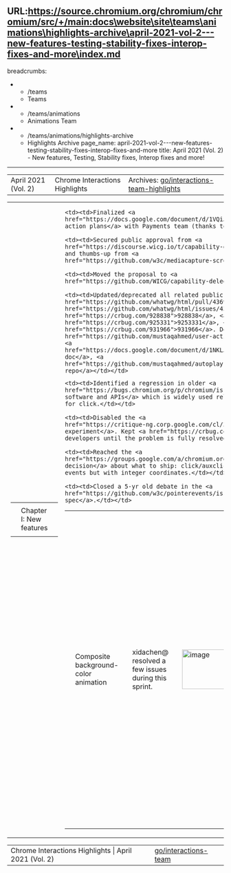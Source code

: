 URL:https://source.chromium.org/chromium/chromium/src/+/main:docs\website\site\teams\animations\highlights-archive\april-2021-vol-2---new-features-testing-stability-fixes-interop-fixes-and-more\index.md
---
breadcrumbs:
- - /teams
  - Teams
- - /teams/animations
  - Animations Team
- - /teams/animations/highlights-archive
  - Highlights Archive
page_name: april-2021-vol-2---new-features-testing-stability-fixes-interop-fixes-and-more
title: April 2021 (Vol. 2) - New features, Testing, Stability fixes, Interop fixes
  and more!
---

<table>
<tr>

<td>April 2021 (Vol. 2)</td>

<td>Chrome Interactions Highlights</td>

<td>Archives: <a href="http://go/animations-team-highlights">go/interactions-team-highlights</a></td>

</tr>
</table>

<table>
<tr>

<td><table></td>
<td><tr></td>

<td><td>Chapter I: New features</td></td>

<td></tr></td>
<td></table></td>

<td><table></td>
<td><tr></td>

<td><td>Composite background-color animation</td></td>

<td><td>xidachen@ resolved a few issues during this sprint.</td></td>

<td><td><img alt="image" src="https://lh6.googleusercontent.com/B_AGNBt9KFFBrKGrVF50Jlp1PqtXjwxYm2lsSP0YLcbaizx5xERcSuwz5phRvMf_HaqYCeTEAsmiZJb193hdCrcnfooYqfgwuVhtVi_--i51Q1mhIDMzaZR_iLU-lQcl9YX97BmB5g" height=92 width=283></td></td>

<td><td>The first one is completely decouple paint and compositing, which is shown in the above diagram. Specifically, we were passing a boolean from paint to the compositing stage and that could introduce technical debt in the future. Now we no longer require that boolean.</td></td>

<td><td>The second issue is to handle non-visible animations, which can happen in many cases such as an animation on a zero-sized element. There are a lot of discussions <a href="https://docs.google.com/document/d/1HtnP6oNFvcYIn91tHPhQR5n_8zhWLHfG_eXi4HG8Pzc/edit">here</a>, and we eventually decided that it is OK to composite these no-op background-color animations. The problem is fixed by this <a href="https://chromium-review.googlesource.com/c/chromium/src/+/2795243">CL</a>. Fixing this issue also helped resolving an existing CSS paint worklet <a href="https://chromium-review.googlesource.com/c/chromium/src/+/2841783">bug</a> which no-op animation.</td></td>

<td><td><img alt="image" src="https://lh4.googleusercontent.com/Tl9i_d3F9PEiHRIPX4S_AirQlASHhy2-iRGCZMZTadEGsvNlC_58ko-6By-j7oFG4TAIM0gQ_BGkwaix3uWCaYK9iT7VOtRy1nDUNVBpAInsugo534oM0uLatt9K4iMN9KIgInQX0Q" height=64 width=283></td></td>

<td><td>The third issue is handling non-replace keyframes. As shown in the above code snippets, we should not look at the composite mode of the animation, but rather look at the composite mode of each keyframe. This is resolved by this <a href="https://chromium-review.googlesource.com/c/chromium/src/+/2836907">CL</a>.</td></td>

<td><td>Capability Delegation moved to WICG</td></td>

<td><td>mustaq@ made awesome progress during this sprint, which includes</td></td>

    <td><td>Finalized <a
    href="https://docs.google.com/document/d/1VQiJBo_hBfgKfHN3lZnhHbs9ws74TCu5i-__y8_mdBU/edit?usp=sharing">Q2
    action plans</a> with Payments team (thanks to smcgruer@).</td></td>

    <td><td>Secured public approval from <a
    href="https://discourse.wicg.io/t/capability-delegation/4821/3">Stripe</a>,
    and thumbs-up from <a
    href="https://github.com/w3c/mediacapture-screen-share/issues/167#issuecomment-821290060">Mozilla</a>.</td></td>

    <td><td>Moved the proposal to <a
    href="https://github.com/WICG/capability-delegation">WICG/capability-delegation</a>.</td></td>

    <td><td>Updated/deprecated all related public threads/docs: HTML <a
    href="https://github.com/whatwg/html/pull/4369">#4369</a>, <a
    href="https://github.com/whatwg/html/issues/4364">#4364</a>. Crbugs: <a
    href="https://crbug.com/928838">928838</a>, <a
    href="https://crbug.com/925331">9253331</a>, <a
    href="https://crbug.com/931966">931966</a>. Docs and repos: <a
    href="https://github.com/mustaqahmed/user-activation-delegation">repository</a>,
    <a
    href="https://docs.google.com/document/d/1NKLJ2MBa9lA_FKRgD2ZIO7vIftOJ_YiXXMYfRMdlV-s/edit?usp=sharing">design
    doc</a>, <a
    href="https://github.com/mustaqahmed/autoplay-delegation/">follow-up attempt
    repo</a></td></td>

<td><td>Click as PointerEvent</td></td>

<td><td>liviutinta@ and mustaq@ collaborated on this work.</td></td>

    <td><td>Identified a regression in older <a
    href="https://bugs.chromium.org/p/chromium/issues/detail?id=1192449#c31">Esri
    software and APIs</a> which is widely used related to fractional coordinates
    for click.</td></td>

    <td><td>Disabled the <a
    href="https://critique-ng.corp.google.com/cl/369699904">Finch
    experiment</a>. Kept <a href="https://crbug.com/1192449">engaged</a> with
    developers until the problem is fully resolved.</td></td>

    <td><td>Reached the <a
    href="https://groups.google.com/a/chromium.org/g/blink-dev/c/bta50W_Hg24/m/YAYeAzCZAAAJ">final
    decision</a> about what to ship: click/auxclick/contextmenu as pointer
    events but with integer coordinates.</td></td>

    <td><td>Closed a 5-yr old debate in the <a
    href="https://github.com/w3c/pointerevents/issues/100">Pointerevents
    spec</a>.</td></td>

<td></tr></td>
<td></table></td>

<td><table></td>
<td><tr></td>

<td><td>Chapter II: Testing</td></td>

<td></tr></td>
<td></table></td>

<td><table></td>
<td><tr></td>

<td><td>Scroll-snap: Deflake tests</td></td>

<td><td>kevers@ deflakes a few scroll-snap tests:</td></td>

    <td><td>The first set is snaps-after-scrollbar-scrolling-\*. The problem is
    rare TIMEOUTs. The solution is to accelerate animation timing. Fixes main
    thread testings only.</td></td>

    <td><td>The second is scrollend-event-fired-after-snap. The test fails due
    to incorrect event ordering. The solution is to reset to prevent scroll end
    during test reset from being triggered as an end before scroll is
    finished.</td></td>

<td><td>Mousewheel: Deflake tests</td></td>

<td><td>kevers@ also deflakes a few mousewheel tests. There are a few problems with the tests:</td></td>

    <td><td>Several mouse wheel tests are flaking.</td></td>

    <td><td>Focused on <a
    href="https://source.chromium.org/chromium/chromium/src/+/HEAD:third_party/blink/web_tests/fast/scrolling/percentage-mousewheel-scroll.html;l=1;drc=e51dd5c377fd47393a171f6bdcd7c1a6a9a609c5?q=percentage-mousewheel-scroll&sq=&ss=chromium%2Fchromium%2Fsrc">percentage-mousewheel-scroll</a>
    which has highest scroll on flake dashboard.</td></td>

    <td><td>Scroll and wheel events getting dropped.</td></td>

    <td><td>Not differentiating between missed wheel event and incorrect
    result.</td></td>

    <td><td>Missing test cleanup.</td></td>

<td><td>The solutions to the above problems are:</td></td>

    <td><td>Set mouse position before triggering synthetic wheel
    event.</td></td>

    <td><td>Ensure that scroll event is received.</td></td>

    <td><td>Ensure wheel event is received.</td></td>

<td></tr></td>
<td></table></td>

<td><table></td>
<td><tr></td>

<td><td>Chapter III: Stability fixes</td></td>

<td><td>Fixed UAF due to promise resolution timing</td></td>

<td><td><img alt="image" src="https://lh6.googleusercontent.com/K3v4CmTZiknQj2hNvwbhnT-A7daryFxJOBV_Oc8rF41LmZf6f_ngngIbjIySHjPtfJJVQKC3p57kQ8tba0WgoyckbH9iciVOGEvm-JRjFkCKVcY4eI4HcyIva3BYjvb1FVwejKJnKQ" height=207 width=262></td></td>

<td><td>flackr@ fixed a UAF problem. Specifically, we were synchronously resolving ready promise during <a href="https://bugs.chromium.org/p/chromium/issues/detail?id=1196781#c10">RunPaintLifecyclePhase</a>. Since promise resolution already <a href="https://source.chromium.org/chromium/chromium/src/+/HEAD:third_party/blink/renderer/core/animation/animation.cc;l=2382;drc=c86618b300799fd70be83a72afbe7e15f124493d?q=Animation::CommitPendingPause">handles forbidden script context by posting a task</a> so the solution was to wrap UpdateAnimations call in ScriptForbiddenScope. We move ScriptForbiddenScope to entire lifecycle with explicit exceptions for locations where we expect/handle script execution.</td></td>

<td></tr></td>
<td></table></td>

<td><table></td>
<td><tr></td>

<td><td>Chapter IV: Interop fixes</td></td>

<td></tr></td>
<td></table></td>

<td><table></td>
<td><tr></td>

<td><td>Scroll-snap: Resnap to focused element after layout</td></td>

<td><td><img alt="image" src="https://lh6.googleusercontent.com/pUAg3nUiQw_QiWhDPwX_-zf4Y5wK-iz41FcUKRHSaraaujjDbrsoftqCX0gQ2vFiWsOZofPDYeVbxSlhI6xkBagvhACUJsNTq57M2X8hsAK5ZBU_27reWwfoQPMIdNjsoYRNDC8bCg" height=127 width=283></td></td>

<td><td>The problem is that when snapping, multiple candidates can be equal distance from the origin of the snapport. If one of these candidates is focused, it should be snapped after a relayout.</td></td>

<td><td>The solution is to make whether the element is focused a tiebreaker when selecting a snap target.</td></td>

<td><td>Scroll-snap: mousewheel scrolls skipped snap positions</td></td>

<td><td><img alt="image" src="https://lh5.googleusercontent.com/wcoZ25PYAKWFr9ldrG3JhCVq15c_0fEQwWt193N-MvDHsrMOY5Jm7nnzASz3h1sEXgnJ84gqbRAs0gpwR0IUKdu6XgqPBY6hBdQUyLUMcGYG22T75aeWqjbH2_Vyd_BIwbWNgmZcMQ" height=193 width=283>.</td></td>

<td><td>Here are the problems:</td></td>

    <td><td>Scroll snap called when a scroll animation ends and on a gesture
    scroll end.</td></td>

    <td><td>Gesture scroll end delayed in anticipation of additional mousewheel
    ticks.</td></td>

    <td><td>Results in two directional scrolls, skipping over the nearest snap
    position.</td></td>

<td><td>The solution is to snap only on animation end. The next steps are initiate snap at gesture scroll begin for mousewheel scrolls.</td></td>

<td></tr></td>
<td></table></td>

<td><table></td>
<td><tr></td>

<td><td>Chapter V: Bug Updates</td></td>

<td></tr></td>
<td></table></td>

<td><table></td>
<td><tr></td>

<td><td><img alt="image" src="https://lh4.googleusercontent.com/asi8pz5cPdAdbRaT-2QaBXhimLiPNYUwLMuUWIN4eWnVg0wwsGzgKLpsrcnQMKLu1Z02oiSTuUoFz7_XAzp83nOPSUzagwURcAHpuvFTRPnHSmTUa3-Yc_ipIPZr7Wbi2YZ4OvYyzg" height=157 width=283> <img alt="image" src="https://lh4.googleusercontent.com/OdAwuP64GqE3kURtMFPLaBSsitA3sy6MKWaGib6vkg2Tn-1NvkJkKDgHOaooynN4ENovUyFfP5Z0UzHrGEyy3jZYThYEyEefnpqt1peP0aCyB5IDsC2Xz3UmM-nXTZbCs4A3Mf8YlA" height=154 width=276></td></td>

<td><td>Our team had a sizable influx at the start of this sprint. Great efforts were made to stabilize the amount of bugs and even keep P1 bug number drop.</td></td>

<td><td><img alt="image" src="https://lh5.googleusercontent.com/_abXC_M3LqFDCPe31DLX4hv01AyN19LMYlV3UDx7fPGchqAutCc9tGLKuDaM51LBUKc6SBcVYiQRjJCaznQzw16sJD8xir4Mqyq1RuBfJtk05ganqrhVTSqdVv0QKdCTkkmSGUCwSQ" height=196 width=318> <img alt="image" src="https://lh3.googleusercontent.com/iYcG2KtoT0Mt7qB3T7P-PzUhH-A6HYmLG5gw28veSDEhvvxp_O0DQ18EeJwRXqB4mqaclC1PJ6WZW1T0YrMiU7AAlHLUzLbDRCA721-B2d54YoNlo1TlsNWx83zDgrDjSqODzTG8kA" height=198 width=234></td></td>

<td><td>skobes@ fixed a scroll unification bug (<a href="https://crbug.com/1155655">crbug.com/1155655</a>).</td></td>

<td><td>Symptom: can't scroll sub-scroller in iframe. Root cause: compositor thread hit testing had an early exit if it saw no scrolling layers, which did not check for slow-scroll regions. Extra challenges:</td></td>

    <td><td>Couldn't repro locally until realizing bug was OOPIF-correlated
    (hint: rainbow layer border)</td></td>

    <td><td>Slow-scrollers can contain or be inside non-scrolling layer-promoted
    elements. Therefore, we need to check slow-scroll region on EVERY layer that
    is hit, not just the one in front.</td></td>

<td></tr></td>
<td></table></td>

</tr>
</table>

<table>
<tr>

<td>Chrome Interactions Highlights | April 2021 (Vol. 2)</td>

<td><a href="http://go/interactions-team">go/interactions-team</a></td>

</tr>
</table>
